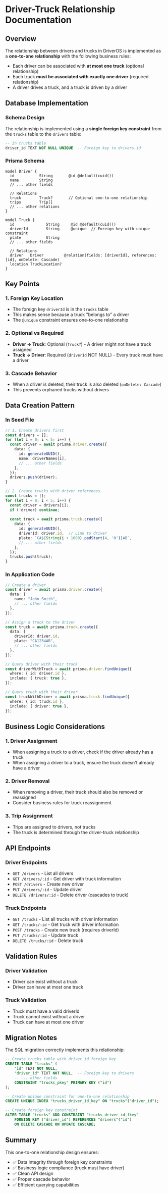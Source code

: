 # Driver-Truck Relationship Documentation

## Overview

The relationship between drivers and trucks in DriverOS is implemented as a **one-to-one relationship** with the following business rules:

- Each driver can be associated with **at most one truck** (optional relationship)
- Each truck **must be associated with exactly one driver** (required relationship)
- A driver drives a truck, and a truck is driven by a driver

## Database Implementation

### Schema Design

The relationship is implemented using a **single foreign key constraint** from the `trucks` table to the `drivers` table:

```sql
-- In trucks table
driver_id TEXT NOT NULL UNIQUE  -- Foreign key to drivers.id
```

### Prisma Schema

```prisma
model Driver {
  id           String       @id @default(cuid())
  name         String
  // ... other fields

  // Relations
  truck        Truck?       // Optional one-to-one relationship
  trips        Trip[]
  // ... other relations
}

model Truck {
  id              String     @id @default(cuid())
  driverId        String     @unique  // Foreign key with unique constraint
  plate           String
  // ... other fields

  // Relations
  driver   Driver         @relation(fields: [driverId], references: [id], onDelete: Cascade)
  location TruckLocation?
}
```

## Key Points

### 1. Foreign Key Location
- The foreign key `driverId` is in the `trucks` table
- This makes sense because a truck "belongs to" a driver
- The `@unique` constraint ensures one-to-one relationship

### 2. Optional vs Required
- **Driver → Truck**: Optional (`Truck?`) - A driver might not have a truck assigned
- **Truck → Driver**: Required (`driverId` NOT NULL) - Every truck must have a driver

### 3. Cascade Behavior
- When a driver is deleted, their truck is also deleted (`onDelete: Cascade`)
- This prevents orphaned trucks without drivers

## Data Creation Pattern

### In Seed File

```typescript
// 1. Create drivers first
const drivers = [];
for (let i = 0; i < 5; i++) {
  const driver = await prisma.driver.create({
    data: {
      id: generateUUID(),
      name: driverNames[i],
      // ... other fields
    },
  });
  drivers.push(driver);
}

// 2. Create trucks with driver references
const trucks = [];
for (let i = 0; i < 5; i++) {
  const driver = drivers[i];
  if (!driver) continue;
  
  const truck = await prisma.truck.create({
    data: {
      id: generateUUID(),
      driverId: driver.id,  // Link to driver
      plate: `CA${String(i + 1000).padStart(4, '0')}AB`,
      // ... other fields
    },
  });
  trucks.push(truck);
}
```

### In Application Code

```typescript
// Create a driver
const driver = await prisma.driver.create({
  data: {
    name: "John Smith",
    // ... other fields
  },
});

// Assign a truck to the driver
const truck = await prisma.truck.create({
  data: {
    driverId: driver.id,
    plate: "CA1234AB",
    // ... other fields
  },
});

// Query driver with their truck
const driverWithTruck = await prisma.driver.findUnique({
  where: { id: driver.id },
  include: { truck: true },
});

// Query truck with their driver
const truckWithDriver = await prisma.truck.findUnique({
  where: { id: truck.id },
  include: { driver: true },
});
```

## Business Logic Considerations

### 1. Driver Assignment
- When assigning a truck to a driver, check if the driver already has a truck
- When assigning a driver to a truck, ensure the truck doesn't already have a driver

### 2. Driver Removal
- When removing a driver, their truck should also be removed or reassigned
- Consider business rules for truck reassignment

### 3. Trip Assignment
- Trips are assigned to drivers, not trucks
- The truck is determined through the driver-truck relationship

## API Endpoints

### Driver Endpoints
- `GET /drivers` - List all drivers
- `GET /drivers/:id` - Get driver with truck information
- `POST /drivers` - Create new driver
- `PUT /drivers/:id` - Update driver
- `DELETE /drivers/:id` - Delete driver (cascades to truck)

### Truck Endpoints
- `GET /trucks` - List all trucks with driver information
- `GET /trucks/:id` - Get truck with driver information
- `POST /trucks` - Create new truck (requires driverId)
- `PUT /trucks/:id` - Update truck
- `DELETE /trucks/:id` - Delete truck

## Validation Rules

### Driver Validation
- Driver can exist without a truck
- Driver can have at most one truck

### Truck Validation
- Truck must have a valid driverId
- Truck cannot exist without a driver
- Truck can have at most one driver

## Migration Notes

The SQL migration correctly implements this relationship:

```sql
-- Create trucks table with driver_id foreign key
CREATE TABLE "trucks" (
    "id" TEXT NOT NULL,
    "driver_id" TEXT NOT NULL,  -- Foreign key to drivers
    -- ... other fields
    CONSTRAINT "trucks_pkey" PRIMARY KEY ("id")
);

-- Create unique constraint for one-to-one relationship
CREATE UNIQUE INDEX "trucks_driver_id_key" ON "trucks"("driver_id");

-- Create foreign key constraint
ALTER TABLE "trucks" ADD CONSTRAINT "trucks_driver_id_fkey" 
    FOREIGN KEY ("driver_id") REFERENCES "drivers"("id") 
    ON DELETE CASCADE ON UPDATE CASCADE;
```

## Summary

This one-to-one relationship design ensures:
- ✅ Data integrity through foreign key constraints
- ✅ Business logic compliance (truck must have driver)
- ✅ Clean API design
- ✅ Proper cascade behavior
- ✅ Efficient querying capabilities
